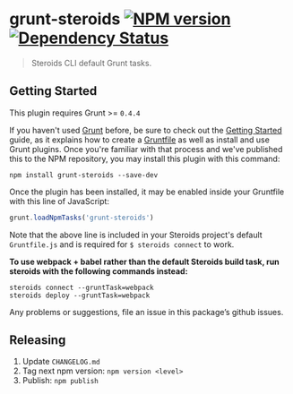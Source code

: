 # grunt-steroids [![NPM version](http://img.shields.io/npm/v/grunt-steroids.svg)](https://www.npmjs.org/package/grunt-steroids) [![Dependency Status](http://img.shields.io/david/AppGyver/grunt-steroids.svg)](https://david-dm.org/AppGyver/grunt-steroids)

> Steroids CLI default Grunt tasks.

## Getting Started
This plugin requires Grunt >= `0.4.4`

If you haven't used [Grunt](http://gruntjs.com/) before, be sure to check out the [Getting Started](http://gruntjs.com/getting-started) guide, as it explains how to create a [Gruntfile](http://gruntjs.com/sample-gruntfile) as well as install and use Grunt plugins. Once you're familiar with that process and we've published this to the NPM repository, you may install this plugin with this command:

```shell
npm install grunt-steroids --save-dev
```

Once the plugin has been installed, it may be enabled inside your Gruntfile with this line of JavaScript:

```js
grunt.loadNpmTasks('grunt-steroids')
```

Note that the above line is included in your Steroids project's default `Gruntfile.js` and is required for `$ steroids connect` to work.

**To use webpack + babel rather than the default Steroids build task, run steroids with the following commands instead:**

```shell
steroids connect --gruntTask=webpack
steroids deploy --gruntTask=webpack
```

Any problems or suggestions, file an issue in this package’s github issues.

## Releasing

1. Update `CHANGELOG.md`
2. Tag next npm version: `npm version <level>`
3. Publish: `npm publish`
